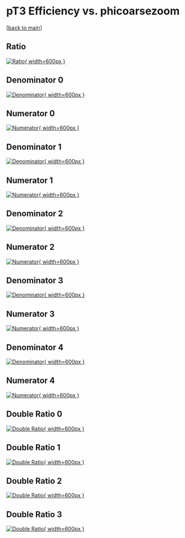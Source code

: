 # pT3 Efficiency vs. phicoarsezoom

[[back to main](./)]



## Ratio

[![Ratio](../mtv/var/pT3_base_211_1_eff_phicoarsezoom.png){ width=600px }](../mtv/var/pT3_base_211_1_eff_phicoarsezoom.pdf)

## Denominator 0

[![Denominator](../mtv/den/pT3_base_211_1_eff_phicoarsezoom_den0.png){ width=600px }](../mtv/den/pT3_base_211_1_eff_phicoarsezoom_den0.pdf)

## Numerator 0

[![Numerator](../mtv/num/pT3_base_211_1_eff_phicoarsezoom_num0.png){ width=600px }](../mtv/num/pT3_base_211_1_eff_phicoarsezoom_num0.pdf)

## Denominator 1

[![Denominator](../mtv/den/pT3_base_211_1_eff_phicoarsezoom_den1.png){ width=600px }](../mtv/den/pT3_base_211_1_eff_phicoarsezoom_den1.pdf)

## Numerator 1

[![Numerator](../mtv/num/pT3_base_211_1_eff_phicoarsezoom_num1.png){ width=600px }](../mtv/num/pT3_base_211_1_eff_phicoarsezoom_num1.pdf)

## Denominator 2

[![Denominator](../mtv/den/pT3_base_211_1_eff_phicoarsezoom_den2.png){ width=600px }](../mtv/den/pT3_base_211_1_eff_phicoarsezoom_den2.pdf)

## Numerator 2

[![Numerator](../mtv/num/pT3_base_211_1_eff_phicoarsezoom_num2.png){ width=600px }](../mtv/num/pT3_base_211_1_eff_phicoarsezoom_num2.pdf)

## Denominator 3

[![Denominator](../mtv/den/pT3_base_211_1_eff_phicoarsezoom_den3.png){ width=600px }](../mtv/den/pT3_base_211_1_eff_phicoarsezoom_den3.pdf)

## Numerator 3

[![Numerator](../mtv/num/pT3_base_211_1_eff_phicoarsezoom_num3.png){ width=600px }](../mtv/num/pT3_base_211_1_eff_phicoarsezoom_num3.pdf)

## Denominator 4

[![Denominator](../mtv/den/pT3_base_211_1_eff_phicoarsezoom_den4.png){ width=600px }](../mtv/den/pT3_base_211_1_eff_phicoarsezoom_den4.pdf)

## Numerator 4

[![Numerator](../mtv/num/pT3_base_211_1_eff_phicoarsezoom_num4.png){ width=600px }](../mtv/num/pT3_base_211_1_eff_phicoarsezoom_num4.pdf)

## Double Ratio 0

[![Double Ratio](../mtv/ratio/pT3_base_211_1_eff_phicoarsezoom_ratio0.png){ width=600px }](../mtv/ratio/pT3_base_211_1_eff_phicoarsezoom_ratio0.pdf)

## Double Ratio 1

[![Double Ratio](../mtv/ratio/pT3_base_211_1_eff_phicoarsezoom_ratio1.png){ width=600px }](../mtv/ratio/pT3_base_211_1_eff_phicoarsezoom_ratio1.pdf)

## Double Ratio 2

[![Double Ratio](../mtv/ratio/pT3_base_211_1_eff_phicoarsezoom_ratio2.png){ width=600px }](../mtv/ratio/pT3_base_211_1_eff_phicoarsezoom_ratio2.pdf)

## Double Ratio 3

[![Double Ratio](../mtv/ratio/pT3_base_211_1_eff_phicoarsezoom_ratio3.png){ width=600px }](../mtv/ratio/pT3_base_211_1_eff_phicoarsezoom_ratio3.pdf)

